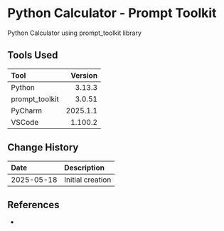 # Python Calculator - Prompt Toolkit

Python Calculator using prompt_toolkit library

## Tools Used

| Tool           |  Version |
|:---------------|---------:|
| Python         |   3.13.3 |
| prompt_toolkit |   3.0.51 |
| PyCharm        | 2025.1.1 |
| VSCode         |  1.100.2 |

## Change History

| Date       | Description      |
|:-----------|:-----------------|
| 2025-05-18 | Initial creation |

## References

* []()